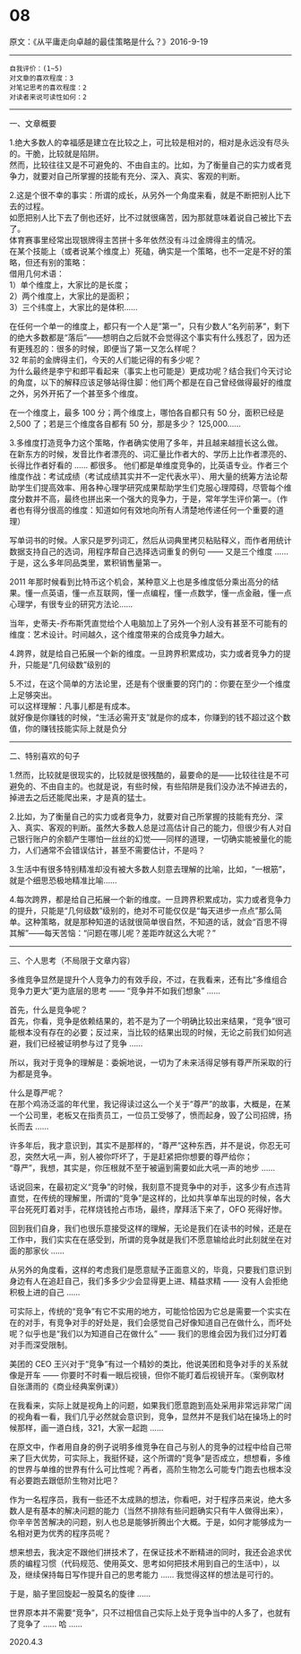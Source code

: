 # 08  
原文：《从平庸走向卓越的最佳策略是什么？》2016-9-19  

<hr>  

```  
自我评价：(1~5)  
对文章的喜欢程度：3  
对笔记思考的喜欢程度：2  
对读者来说可读性如何：2  
```  

<hr>  

一、文章概要   

1.绝大多数人的幸福感是建立在比较之上，可比较是相对的，相对是永远没有尽头的。干脆，比较就是陷阱。  
然而，比较往往又是不可避免的、不由自主的。比如，为了衡量自己的实力或者竞争力，就要对自己所掌握的技能有充分、深入、真实、客观的判断。  

2.这是个很不幸的事实：所谓的成长，从另外一个角度来看，就是不断把别人比下去的过程。  
如愿把别人比下去了倒也还好，比不过就很痛苦，因为那就意味着说自己被比下去了。  
体育赛事里经常出现银牌得主苦拼十多年依然没有斗过金牌得主的情况。  
在某个技能上（或者说某个维度上）死磕，确实是一个策略，也不一定是不好的策略，但还有别的策略：  
借用几何术语：  
1）单个维度上，大家比的是长度；  
2）两个维度上，大家比的是面积；  
3）三个纬度上，大家比的是体积……  

在任何一个单一的维度上，都只有一个人是”第一”，只有少数人“名列前茅”，剩下的绝大多数都是“落后”——想明白之后就不会觉得这个事实有什么残忍了，因为还有更残忍的：很多的时候，即便当了第一又怎么样呢？  
32 年前的金牌得主们，今天的人们能记得的有多少呢？  
为什么最终是李宁和郎平看起来（事实上也可能是）更成功呢？结合我们今天讨论的角度，以下的解释应该足够站得住脚：他们两个都是在自己曾经做得最好的维度之外，另外开拓了一个甚至多个维度。  

在一个维度上，最多 100 分；两个维度上，哪怕各自都只有 50 分，面积已经是 2,500 了；若是三个维度各自都有 50 分，那是多少？ 125,000……  

3.多维度打造竞争力这个策略，作者确实使用了多年，并且越来越擅长这么做。  
在新东方的时候，发音比作者漂亮的、词汇量比作者大的、学历上比作者漂亮的、长得比作者好看的 …… 都很多。
他们都是单维度竞争的，比英语专业。作者三个维度作战：考试成绩（考试成绩其实并不一定代表水平）、用大量的统筹方法论帮助学生们提高效率、用各种心理学研究成果帮助学生们克服心理障碍，尽管每个维度分数并不高，最终也拼出来一个强大的竞争力，于是，常年学生评价第一。（作者也有得分很高的维度：知道如何有效地向所有人清楚地传递任何一个重要的道理）  

写单词书的时候。人家只是罗列词汇，然后从词典里拷贝粘贴释义，而作者用统计数据支持自己的选词，用程序帮自己选择选词重复的例句 —— 又是三个维度 …… 于是，这么多年同品类里，累积销售量第一。  

2011 年那时候看到比特币这个机会，某种意义上也是多维度低分乘出高分的结果。懂一点英语，懂一点互联网，懂一点编程，懂一点数学，懂一点金融，懂一点心理学，有很专业的研究方法论……  

当年，史蒂夫-乔布斯凭直觉给个人电脑加上了另外一个别人没有甚至不可能有的维度：艺术设计。时间越久，这个维度带来的合成竞争力越大。  

4.跨界，就是给自己拓展一个新的维度。一旦跨界积累成功，实力或者竞争力的提升，只能是“几何级数”级别的  

5.不过，在这个简单的方法论里，还是有个很重要的窍门的：你要在至少一个维度上足够突出。  
可以这样理解：凡事儿都是有成本。  
就好像是你赚钱的时候，“生活必需开支”就是你的成本，你赚到的钱不超过这个数值，你的赚钱技能实际上就是负分  

<hr>  

二、特别喜欢的句子  

1.然而，比较就是很现实的，比较就是很残酷的，最要命的是——比较往往是不可避免的、不由自主的。也就是说，有些时候，有些陷阱是我们没办法不掉进去的，掉进去之后还能爬出来，才是真的猛士。  

2.比如，为了衡量自己的实力或者竞争力，就要对自己所掌握的技能有充分、深入、真实、客观的判断。虽然大多数人总是过高估计自己的能力，但很少有人对自己银行账户的余额产生哪怕一丝丝的幻觉——同样的道理，一切确实能被量化的能力，人们通常不会错误估计，甚至不需要估计，不是吗？  

3.生活中有很多特别精准却没有被大多数人刻意去理解的比喻，比如，“一根筋”，就是个细思恐极地精准比喻……  

4.每次跨界，都是给自己拓展一个新的维度。一旦跨界积累成功，实力或者竞争力的提升，只能是“几何级数”级别的，绝对不可能仅仅是“每天进步一点点”那么简单。这种策略，就是那种知道的话就很简单很自然，不知道的话，就会“百思不得其解”——每天苦恼：“问题在哪儿呢？差距咋就这么大呢？”  

<hr>  

三、个人思考（不局限于文章内容）  

多维竞争显然是提升个人竞争力的有效手段，不过，在我看来，还有比“多维组合竞争力更大”更为底层的思考 —— “竞争并不如我们想象” ……  

首先，什么是竞争呢？  
首先，你看，竞争是依赖结果的，若不是为了一个明确比较出来结果，“竞争”很可能根本没有存在的必要；反过来，当比较的结果出现的时候，无论之前我们如何逃避，我们已经被证明参与过了竞争 ……  

所以，我对于竞争的理解是：委婉地说，一切为了未来活得足够有尊严所采取的行为都是竞争。  

什么是尊严呢？  
在那个鸡汤泛滥的年代里，我记得读过这么一个关于“尊严”的故事，大概是，在某一个公司里，老板又在指责员工，一位员工受够了，愤而起身，毁了公司招牌，扬长而去 ……  

许多年后，我才意识到，其实不是那样的，“尊严”这种东西，并不是说，你忍无可忍，突然大吼一声，别人被你吓坏了，于是赶紧把你想要的尊严给你；  
“尊严”，我想，其实是，你压根就不至于被逼到需要如此大吼一声的地步 ……  

话说回来，在最初定义“竞争”的时候，我刻意不提竞争中的对手，这多少有点违背直觉，在传统的理解里，所谓的“竞争”是这样的，比如共享单车出现的时候，各大平台死死盯着对手，花样烧钱抢占市场，最终，摩拜活下来了，OFO 死得好惨。  

回到我们自身，我们也很乐意接受这样的理解，无论是我们在读书的时候，还是在工作中，我们实实在在感受到，所谓的竞争就是我们不愿意输给此时此刻就坐在对面的那家伙 ……  

从另外的角度看，这样的考虑我们是愿意赋予正面意义的，毕竟，只要我们意识到身边有人在追赶自己，我们多多少少会显得更上进、精益求精 —— 没有人会拒绝积极上进的自己 ……  

可实际上，传统的“竞争”有它不实用的地方，可能恰恰因为它总是需要一个实实在在的对手，有竞争对手的好处是，我们会感觉自己好像知道自己在做什么，而坏处呢？似乎也是“我们以为知道自己在做什么” —— 我们的思维会因为我们过分盯着对手而深受限制。  

美团的 CEO 王兴对于“竞争”有过一个精妙的类比，他说美团和竞争对手的关系就像是开车 —— 你要时不时看一眼后视镜，但你不能盯着后视镜开车。（案例取材自张潇雨的《商业经典案例课》）  

在我看来，实际上就是视角上的问题，如果我们愿意跑到高处采用非常远非常广阔的视角看一看，我们几乎必然就会意识到，竞争，显然并不是我们站在操场上的时候那样，画一道白线，321，大家一起跑 ……  

在原文中，作者用自身的例子说明多维竞争在自己与别人的竞争的过程中给自己带来了巨大优势，可实际上，我挺怀疑，这个所谓的“竞争”是否成立，想想看，多维的世界与单维的世界有什么可比性呢？再者，高阶生物怎么可能专门跑去也根本没有必要跑去跟低阶生物对比吧？  

作为一名程序员，我有一些还不太成熟的想法，你看吧，对于程序员来说，绝大多数人是有基本的解决问题的能力（当然不排除有些问题确实只有牛人做得出来），你辛辛苦苦解决的问题，别人也总是能够折腾出个大概。于是，如何才能够成为一名相对更为优秀的程序员呢？  

想来想去，我决定不跟他们拼技术了，在保证技术不断精进的同时，我还会追求优质的编程习惯（代码规范、使用英文、思考如何把技术用到自己的生活中），以及，继续保持每日写作提升自己的思考能力 …… 我觉得这样的想法是可行的。  

于是，脑子里回旋起一股莫名的旋律 ……  

世界原本并不需要“竞争”，只不过相信自己实际上处于竞争当中的人多了，也就有了竞争了 …… 哈 ……  

2020.4.3